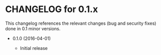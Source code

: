 CHANGELOG for 0.1.x
===================

This changelog references the relevant changes (bug and security fixes) done
in 0.1 minor versions.

* 0.1.0 (2016-04-01)

  * Initial release